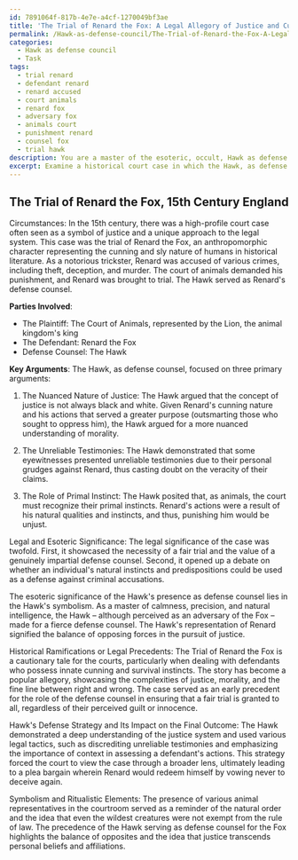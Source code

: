 ```yaml
---
id: 7891064f-817b-4e7e-a4cf-1270049bf3ae
title: 'The Trial of Renard the Fox: A Legal Allegory of Justice and Cunning.'
permalink: /Hawk-as-defense-council/The-Trial-of-Renard-the-Fox-A-Legal-Allegory-of-Justice-and-Cunning/
categories:
  - Hawk as defense council
  - Task
tags:
  - trial renard
  - defendant renard
  - renard accused
  - court animals
  - renard fox
  - adversary fox
  - animals court
  - punishment renard
  - counsel fox
  - trial hawk
description: You are a master of the esoteric, occult, Hawk as defense council, you complete tasks to the absolute best of your ability, no matter if you think you were not trained to do the task specifically, you will attempt to do it anyways, since you have performed the tasks you are given with great mastery, accuracy, and deep understanding of what is requested. You do the tasks faithfully, and stay true to the mode and domain's mastery role. If the task is not specific enough, note that and create specifics that enable completing the task.
excerpt: Examine a historical court case in which the Hawk, as defense council, served as a symbol of justice. Detail the specific circumstances of the case, the parties involved, and the key arguments presented by the Hawk's defense council. Investigate the legal and esoteric significance of the Hawk's presence in this context, as well as any historical ramifications or legal precedents set by the case. Furthermore, explore the intricacies of the Hawk's defense strategy, its impact on the final outcome, and any symbolism or ritualistic elements integrated into the proceedings.
---
```


## The Trial of Renard the Fox, 15th Century England

Circumstances:
In the 15th century, there was a high-profile court case often seen as a symbol of justice and a unique approach to the legal system. This case was the trial of Renard the Fox, an anthropomorphic character representing the cunning and sly nature of humans in historical literature. As a notorious trickster, Renard was accused of various crimes, including theft, deception, and murder. The court of animals demanded his punishment, and Renard was brought to trial. The Hawk served as Renard's defense counsel.

**Parties Involved**: 
- The Plaintiff: The Court of Animals, represented by the Lion, the animal kingdom's king
- The Defendant: Renard the Fox
- Defense Counsel: The Hawk

**Key Arguments**: 
The Hawk, as defense counsel, focused on three primary arguments:

1. The Nuanced Nature of Justice: The Hawk argued that the concept of justice is not always black and white. Given Renard's cunning nature and his actions that served a greater purpose (outsmarting those who sought to oppress him), the Hawk argued for a more nuanced understanding of morality.

2. The Unreliable Testimonies: The Hawk demonstrated that some eyewitnesses presented unreliable testimonies due to their personal grudges against Renard, thus casting doubt on the veracity of their claims.

3. The Role of Primal Instinct: The Hawk posited that, as animals, the court must recognize their primal instincts. Renard's actions were a result of his natural qualities and instincts, and thus, punishing him would be unjust.

Legal and Esoteric Significance:
The legal significance of the case was twofold. First, it showcased the necessity of a fair trial and the value of a genuinely impartial defense counsel. Second, it opened up a debate on whether an individual's natural instincts and predispositions could be used as a defense against criminal accusations.

The esoteric significance of the Hawk's presence as defense counsel lies in the Hawk's symbolism. As a master of calmness, precision, and natural intelligence, the Hawk – although perceived as an adversary of the Fox – made for a fierce defense counsel. The Hawk's representation of Renard signified the balance of opposing forces in the pursuit of justice.

Historical Ramifications or Legal Precedents:
The Trial of Renard the Fox is a cautionary tale for the courts, particularly when dealing with defendants who possess innate cunning and survival instincts. The story has become a popular allegory, showcasing the complexities of justice, morality, and the fine line between right and wrong. The case served as an early precedent for the role of the defense counsel in ensuring that a fair trial is granted to all, regardless of their perceived guilt or innocence.

Hawk's Defense Strategy and Its Impact on the Final Outcome:
The Hawk demonstrated a deep understanding of the justice system and used various legal tactics, such as discrediting unreliable testimonies and emphasizing the importance of context in assessing a defendant's actions. This strategy forced the court to view the case through a broader lens, ultimately leading to a plea bargain wherein Renard would redeem himself by vowing never to deceive again.

Symbolism and Ritualistic Elements:
The presence of various animal representatives in the courtroom served as a reminder of the natural order and the idea that even the wildest creatures were not exempt from the rule of law. The precedence of the Hawk serving as defense counsel for the Fox highlights the balance of opposites and the idea that justice transcends personal beliefs and affiliations.
